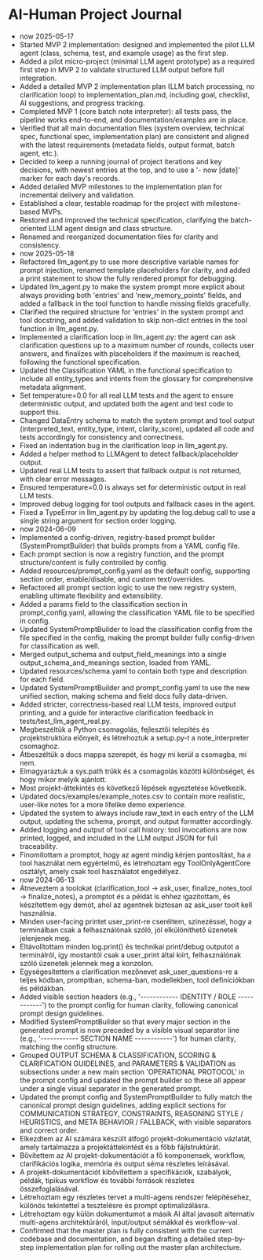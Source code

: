 # AI-Human Project Journal

- now 2025-05-17
- Started MVP 2 implementation: designed and implemented the pilot LLM agent (class, schema, test, and example usage) as the first step.
- Added a pilot micro-project (minimal LLM agent prototype) as a required first step in MVP 2 to validate structured LLM output before full integration.
- Added a detailed MVP 2 implementation plan (LLM batch processing, no clarification loop) to implementation_plan.md, including goal, checklist, AI suggestions, and progress tracking.
- Completed MVP 1 (core batch note interpreter): all tests pass, the pipeline works end-to-end, and documentation/examples are in place.
- Verified that all main documentation files (system overview, technical spec, functional spec, implementation plan) are consistent and aligned with the latest requirements (metadata fields, output format, batch agent, etc.).
- Decided to keep a running journal of project iterations and key decisions, with newest entries at the top, and to use a '- now [date]' marker for each day's records.
- Added detailed MVP milestones to the implementation plan for incremental delivery and validation.
- Established a clear, testable roadmap for the project with milestone-based MVPs.
- Restored and improved the technical specification, clarifying the batch-oriented LLM agent design and class structure.
- Renamed and reorganized documentation files for clarity and consistency.
- now 2025-05-18
- Refactored llm_agent.py to use more descriptive variable names for prompt injection, renamed template placeholders for clarity, and added a print statement to show the fully rendered prompt for debugging.
- Updated llm_agent.py to make the system prompt more explicit about always providing both 'entries' and 'new_memory_points' fields, and added a fallback in the tool function to handle missing fields gracefully.
- Clarified the required structure for 'entries' in the system prompt and tool docstring, and added validation to skip non-dict entries in the tool function in llm_agent.py.
- Implemented a clarification loop in llm_agent.py: the agent can ask clarification questions up to a maximum number of rounds, collects user answers, and finalizes with placeholders if the maximum is reached, following the functional specification.
- Updated the Classification YAML in the functional specification to include all entity_types and intents from the glossary for comprehensive metadata alignment.
- Set temperature=0.0 for all real LLM tests and the agent to ensure deterministic output, and updated both the agent and test code to support this.
- Changed DataEntry schema to match the system prompt and tool output (interpreted_text, entity_type, intent, clarity_score), updated all code and tests accordingly for consistency and correctness.
- Fixed an indentation bug in the clarification loop in llm_agent.py.
- Added a helper method to LLMAgent to detect fallback/placeholder output.
- Updated real LLM tests to assert that fallback output is not returned, with clear error messages.
- Ensured temperature=0.0 is always set for deterministic output in real LLM tests.
- Improved debug logging for tool outputs and fallback cases in the agent.
- Fixed a TypeError in llm_agent.py by updating the log.debug call to use a single string argument for section order logging.
- now 2024-06-09
- Implemented a config-driven, registry-based prompt builder (SystemPromptBuilder) that builds prompts from a YAML config file.
- Each prompt section is now a registry function, and the prompt structure/content is fully controlled by config.
- Added resources/prompt_config.yaml as the default config, supporting section order, enable/disable, and custom text/overrides.
- Refactored all prompt section logic to use the new registry system, enabling ultimate flexibility and extensibility.
- Added a params field to the classification section in prompt_config.yaml, allowing the classification YAML file to be specified in config.
- Updated SystemPromptBuilder to load the classification config from the file specified in the config, making the prompt builder fully config-driven for classification as well.
- Merged output_schema and output_field_meanings into a single output_schema_and_meanings section, loaded from YAML.
- Updated resources/schema.yaml to contain both type and description for each field.
- Updated SystemPromptBuilder and prompt_config.yaml to use the new unified section, making schema and field docs fully data-driven.
- Added stricter, correctness-based real LLM tests, improved output printing, and a guide for interactive clarification feedback in tests/test_llm_agent_real.py.
- Megbeszéltük a Python csomagolás, fejlesztői telepítés és projektstruktúra előnyeit, és létrehoztuk a setup.py-t a note_interpreter csomaghoz.
- Átbeszéltük a docs mappa szerepét, és hogy mi kerül a csomagba, mi nem.
- Elmagyaráztuk a sys.path trükk és a csomagolás közötti különbséget, és hogy mikor melyik ajánlott.
- Most projekt-áttekintés és következő lépések egyeztetése következik.
- Updated docs/examples/example_notes.csv to contain more realistic, user-like notes for a more lifelike demo experience.
- Updated the system to always include raw_text in each entry of the LLM output, updating the schema, prompt, and output formatter accordingly.
- Added logging and output of tool call history: tool invocations are now printed, logged, and included in the LLM output JSON for full traceability.
- Finomítottam a promptot, hogy az agent mindig kérjen pontosítást, ha a tool használat nem egyértelmű, és létrehoztam egy ToolOnlyAgentCore osztályt, amely csak tool használatot engedélyez.
- now 2024-06-13
- Átneveztem a toolokat (clarification_tool -> ask_user, finalize_notes_tool -> finalize_notes), a promptot és a példát is ehhez igazítottam, és készítettem egy demót, ahol az agentnek biztosan az ask_user toolt kell használnia.
- Minden user-facing printet user_print-re cseréltem, színezéssel, hogy a terminálban csak a felhasználónak szóló, jól elkülöníthető üzenetek jelenjenek meg.
- Eltávolítottam minden log.print() és technikai print/debug outputot a terminálról, így mostantól csak a user_print által kiírt, felhasználónak szóló üzenetek jelennek meg a konzolon.
- Egységesítettem a clarification mezőnevet ask_user_questions-re a teljes kódban, promptban, schema-ban, modellekben, tool definíciókban és példákban.
- Added visible section headers (e.g., '------------ IDENTITY / ROLE ------------') to the prompt config for human clarity, following canonical prompt design guidelines.
- Modified SystemPromptBuilder so that every major section in the generated prompt is now preceded by a visible visual separator line (e.g., '------------ SECTION NAME ------------') for human clarity, matching the config structure.
- Grouped OUTPUT SCHEMA & CLASSIFICATION, SCORING & CLARIFICATION GUIDELINES, and PARAMETERS & VALIDATION as subsections under a new main section 'OPERATIONAL PROTOCOL' in the prompt config and updated the prompt builder so these all appear under a single visual separator in the generated prompt.
- Updated the prompt config and SystemPromptBuilder to fully match the canonical prompt design guidelines, adding explicit sections for COMMUNICATION STRATEGY, CONSTRAINTS, REASONING STYLE / HEURISTICS, and META BEHAVIOR / FALLBACK, with visible separators and correct order.
- Elkezdtem az AI számára készült átfogó projekt-dokumentáció vázlatát, amely tartalmazza a projektáttekintést és a főbb fájlstruktúrát.
- Bővítettem az AI projekt-dokumentációt a fő komponensek, workflow, clarifikációs logika, memória és output séma részletes leírásával.
- A projekt-dokumentációt kibővítettem a specifikációk, szabályok, példák, tipikus workflow és további források részletes összefoglalásával.
- Létrehoztam egy részletes tervet a multi-agens rendszer felépítéséhez, különös tekintettel a tesztelésre és prompt optimalizálásra.
- Létrehoztam egy külön dokumentumot a másik AI által javasolt alternatív multi-agens architektúráról, input/output sémákkal és workflow-val.
- Confirmed that the master plan is fully consistent with the current codebase and documentation, and began drafting a detailed step-by-step implementation plan for rolling out the master plan architecture.

